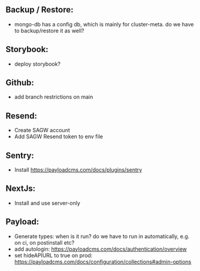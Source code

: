 Backup / Restore:
-----------------
- mongo-db has a config db, which is mainly for cluster-meta. do we have to backup/restore it as well?

Storybook:
----------
- deploy storybook?

Github:
-------
- add branch restrictions on main

Resend:
-------
- Create SAGW account
- Add SAGW Resend token to env file

Sentry:
-------
- Install https://payloadcms.com/docs/plugins/sentry 

NextJs:
-------
- Install and use server-only

Payload:
--------
- Generate types: when is it run? do we have to run in automatically, e.g. on ci, on postinstall etc?
- add autologin: https://payloadcms.com/docs/authentication/overview
- set hideAPIURL to true on prod: https://payloadcms.com/docs/configuration/collections#admin-options